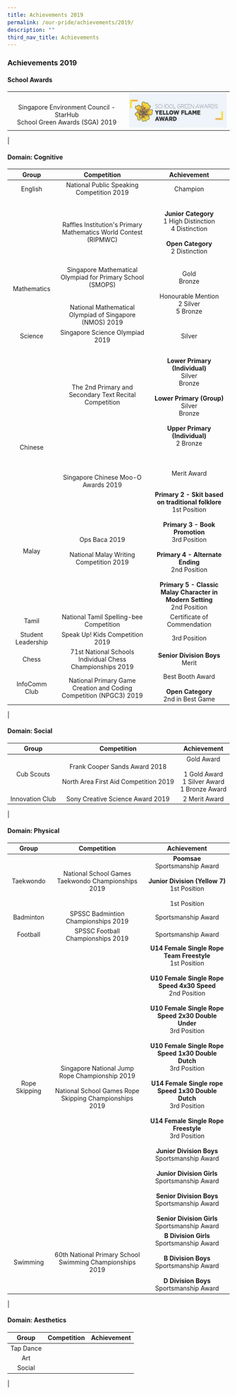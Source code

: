 ```yaml
---
title: Achievements 2019
permalink: /our-pride/achievements/2019/
description: ""
third_nav_title: Achievements
---
```

### **Achievements 2019**
#### **School Awards**

|  |  |
|:---:|:---:|
| <br>Singapore Environment Council - StarHub<br>School Green Awards (SGA) 2019 | ![](/images/2019schaward.png) |
|

#### **Domain: Cognitive**

| Group | Competition | Achievement |
|:---:|:---:|:---:|
| English | National Public Speaking Competition 2019 | Champion | 
| <br><br><br><br><br><br><br>Mathematics | <br><br><br>Raffles Institution's Primary Mathematics World Contest (RIPMWC)<br><br><br><br>Singapore Mathematical Olympiad for Primary School (SMOPS)<br><br><br>National Mathematical Olympiad of Singapore (NMOS) 2019 | **Junior Category**<br>1 High Distinction<br>4 Distinction<br><br>**Open Category**<br>2 Distinction<br><br><br>Gold<br>Bronze<br><br>Honourable Mention<br>2 Silver<br>5 Bronze | 
| Science | Singapore Science Olympiad 2019 | Silver | 
| <br><br><br><br><br><br><br><br>Chinese | <br><br><br><br><br>The 2nd Primary and Secondary Text Recital Competition<br><br><br><br><br><br><br><br><br><br> Singapore Chinese Moo-O Awards 2019 | **Lower Primary (Individual)**<br>Silver<br>Bronze<br><br>**Lower Primary (Group)**<br>Silver<br>Bronze<br><br>**Upper Primary (Individual)**<br>2 Bronze<br><br><br><br>Merit Award | 
| Malay | Ops Baca 2019<br><br>National Malay Writing Competition 2019 | **Primary 2 - Skit based on traditional folklore**<br>1st Position<br><br>**Primary 3 - Book Promotion**<br>3rd Position<br><br>**Primary 4 - Alternate Ending**<br>2nd Position<br><br>**Primary 5 - Classic Malay Character in Modern Setting**<br>2nd Position | 
| Tamil | National Tamil Spelling-bee Competition | Certificate of Commendation | 
| Student Leadership |  Speak Up! Kids Competition 2019 | 3rd  Position  | 
| Chess |  71st National Schools Individual Chess Championships 2019 | **Senior Division Boys**<br>Merit | 
| InfoComm Club |  National Primary Game Creation and Coding Competition (NPGC3) 2019 |  Best Booth Award<br><br>**Open Category**<br>2nd in Best Game | 
|

#### **Domain: Social**

| Group | Competition | Achievement |
|:---:|:---:|:---:|
| Cub Scouts |  Frank Cooper Sands Award 2018<br><br> North Area First Aid Competition 2019 | Gold Award <br><br>1 Gold Award<br>1 Silver Award<br>1 Bronze Award | 
| Innovation Club | Sony Creative Science Award 2019 | 2 Merit Award | 
|

#### **Domain: Physical**

| Group | Competition | Achievement |
|:---:|:---:|:---:|
| Taekwondo |  National School Games Taekwondo Championships 2019 | **Poomsae**<br>Sportsmanship Award<br><br>**Junior Division (Yellow 7)**<br>1st Position<br><br>1st Position | 
| Badminton |  SPSSC Badmintion Championships 2019 | Sportsmanship Award  | 
| Football | SPSSC Football Championships 2019 | Sportsmanship Award | 
| Rope Skipping |  Singapore National Jump Rope Championship 2019	<br><br> National School Games Rope Skipping Championships 2019	 | **U14 Female Single Rope Team Freestyle**<br>1st Position<br><br>**U10 Female Single Rope Speed 4x30 Speed**<br>2nd Position<br><br>**U10 Female Single Rope Speed 2x30 Double Under**<br>3rd Position<br><br>**U10 Female Single Rope Speed 1x30 Double Dutch**<br>3rd Position<br><br>**U14 Female Single rope Speed 1x30 Double Dutch**<br>3rd Position<br><br>**U14 Female Single Rope Freestyle**<br>3rd Position<br><br> **Junior Division Boys**<br>Sportsmanship Award<br><br>**Junior Division Girls**<br>Sportsmanship Award<br><br>**Senior Division Boys**<br>Sportsmanship Award<br><br>**Senior Division Girls**<br>Sportsmanship Award | 
| Swimming  |  60th National Primary School Swimming Championships 2019 | **B Division Girls**<br>Sportsmanship Award<br><br>**B Division Boys**<br>Sportsmanship Award<br><br>**D Division Boys**<br>Sportsmanship Award | 
|

#### **Domain: Aesthetics**

| Group | Competition | Achievement |
|:---:|:---:|:---:|
| Tap Dance |  |  |
| Art |  |  | 
| Social |  |  | 
|